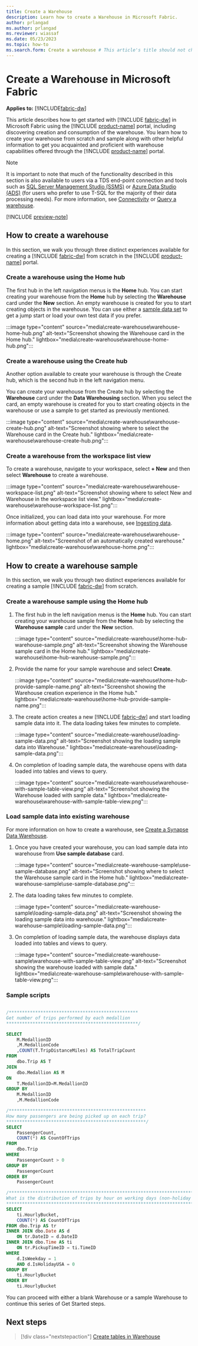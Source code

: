 ```yaml
---
title: Create a Warehouse
description: Learn how to create a Warehouse in Microsoft Fabric.
author: prlangad
ms.author: prlangad
ms.reviewer: wiassaf
ms.date: 05/23/2023
ms.topic: how-to
ms.search.form: Create a warehouse # This article's title should not change. If so, contact engineering.
---
```

# Create a Warehouse in Microsoft Fabric

**Applies to:** [!INCLUDE[fabric-dw](includes/applies-to-version/fabric-dw.md)]

This article describes how to get started with [!INCLUDE [fabric-dw](includes/fabric-dw.md)] in Microsoft Fabric using the [!INCLUDE [product-name](../includes/product-name.md)] portal, including discovering creation and consumption of the warehouse. You learn how to create your warehouse from scratch and sample along with other helpful information to get you acquainted and proficient with warehouse capabilities offered through the [!INCLUDE [product-name](../includes/product-name.md)] portal.

> [!NOTE]
> It is important to note that much of the functionality described in this section is also available to users via a TDS end-point connection and tools such as [SQL Server Management Studio (SSMS)](https://aka.ms/ssms) or [Azure Data Studio (ADS)](https://aka.ms/azuredatastudio) (for users who prefer to use T-SQL for the majority of their data processing needs). For more information, see [Connectivity](../placeholder.md) or [Query a warehouse](query-warehouse.md).

[!INCLUDE [preview-note](../includes/preview-note.md)]

## How to create a warehouse

In this section, we walk you through three distinct experiences available for creating a [!INCLUDE [fabric-dw](includes/fabric-dw.md)] from scratch in the [!INCLUDE [product-name](../includes/product-name.md)] portal.

### Create a warehouse using the Home hub

The first hub in the left navigation menus is the **Home** hub. You can start creating your warehouse from the **Home** hub by selecting the **Warehouse** card under the **New** section. An empty warehouse is created for you to start creating objects in the warehouse. You can use either a [sample data set](/azure/open-datasets/dataset-catalog) to get a jump start or load your own test data if you prefer.

:::image type="content" source="media\create-warehouse\warehouse-home-hub.png" alt-text="Screenshot showing the Warehouse card in the Home hub." lightbox="media\create-warehouse\warehouse-home-hub.png":::

### Create a warehouse using the Create hub

Another option available to create your warehouse is through the Create hub, which is the second hub in the left navigation menu.

You can create your warehouse from the Create hub by selecting the **Warehouse** card under the **Data Warehousing** section. When you select the card, an empty warehouse is created for you to start creating objects in the warehouse or use a sample to get started as previously mentioned.

:::image type="content" source="media\create-warehouse\warehouse-create-hub.png" alt-text="Screenshot showing where to select the Warehouse card in the Create hub." lightbox="media\create-warehouse\warehouse-create-hub.png":::

### Create a warehouse from the workspace list view

To create a warehouse, navigate to your workspace, select **+ New** and then select **Warehouse** to create a warehouse.

:::image type="content" source="media\create-warehouse\warehouse-workspace-list.png" alt-text="Screenshot showing where to select New and Warehouse in the workspace list view." lightbox="media\create-warehouse\warehouse-workspace-list.png":::

Once initialized, you can load data into your warehouse. For more information about getting data into a warehouse, see [Ingesting data](ingest-data.md).

:::image type="content" source="media\create-warehouse\warehouse-home.png" alt-text="Screenshot of an automatically created warehouse." lightbox="media\create-warehouse\warehouse-home.png":::

## How to create a warehouse sample

In this section, we walk you through two distinct experiences available for creating a sample [!INCLUDE [fabric-dw](includes/fabric-dw.md)] from scratch.

### Create a warehouse sample using the Home hub

1. The first hub in the left navigation menus is the **Home** hub. You can start creating your warehouse sample from the **Home** hub by selecting the **Warehouse sample** card under the **New** section. 

   :::image type="content" source="media\create-warehouse\home-hub-warehouse-sample.png" alt-text="Screenshot showing the Warehouse sample card in the Home hub." lightbox="media\create-warehouse\home-hub-warehouse-sample.png":::

2. Provide the name for your sample warehouse and select **Create**. 

   :::image type="content" source="media\create-warehouse\home-hub-provide-sample-name.png" alt-text="Screenshot showing the Warehouse creation experience in the Home hub." lightbox="media\create-warehouse\home-hub-provide-sample-name.png":::

3. The create action creates a new [!INCLUDE [fabric-dw](includes/fabric-dw.md)] and start loading sample data into it. The data loading takes few minutes to complete.

   :::image type="content" source="media\create-warehouse\loading-sample-data.png" alt-text="Screenshot showing the loading sample data into Warehouse." lightbox="media\create-warehouse\loading-sample-data.png":::

4. On completion of loading sample data, the warehouse opens with data loaded into tables and views to query.

   :::image type="content" source="media\create-warehouse\warehouse-with-sample-table-view.png" alt-text="Screenshot showing the Warehouse loaded with sample data." lightbox="media\create-warehouse\warehouse-with-sample-table-view.png":::

### Load sample data into existing warehouse

For more information on how to create a warehouse, see [Create a Synapse Data Warehouse](create-warehouse.md).

1. Once you have created your warehouse, you can load sample data into warehouse from **Use sample database** card. 

   :::image type="content" source="media\create-warehouse-sample\use-sample-database.png" alt-text="Screenshot showing where to select the Warehouse sample card in the Home hub." lightbox="media\create-warehouse-sample\use-sample-database.png":::

2. The data loading takes few minutes to complete.

   :::image type="content" source="media\create-warehouse-sample\loading-sample-data.png" alt-text="Screenshot showing the loading sample data into warehouse." lightbox="media\create-warehouse-sample\loading-sample-data.png":::

3. On completion of loading sample data, the warehouse displays data loaded into tables and views to query.

   :::image type="content" source="media\create-warehouse-sample\warehouse-with-sample-table-view.png" alt-text="Screenshot showing the warehouse loaded with sample data." lightbox="media\create-warehouse-sample\warehouse-with-sample-table-view.png":::

### Sample scripts

```sql

/*************************************************
Get number of trips performed by each medallion
**************************************************/

SELECT 
    M.MedallionID
    ,M.MedallionCode
    ,COUNT(T.TripDistanceMiles) AS TotalTripCount
FROM   
    dbo.Trip AS T
JOIN   
    dbo.Medallion AS M
ON 
    T.MedallionID=M.MedallionID
GROUP BY 
    M.MedallionID
    ,M.MedallionCode

/****************************************************
How many passengers are being picked up on each trip?
*****************************************************/
SELECT
    PassengerCount,
    COUNT(*) AS CountOfTrips
FROM 
    dbo.Trip
WHERE 
    PassengerCount > 0
GROUP BY 
    PassengerCount
ORDER BY 
    PassengerCount

/*********************************************************************************
What is the distribution of trips by hour on working days (non-holiday weekdays)?
*********************************************************************************/
SELECT
    ti.HourlyBucket,
    COUNT(*) AS CountOfTrips
FROM dbo.Trip AS tr
INNER JOIN dbo.Date AS d
    ON tr.DateID = d.DateID
INNER JOIN dbo.Time AS ti
    ON tr.PickupTimeID = ti.TimeID
WHERE
    d.IsWeekday = 1
    AND d.IsHolidayUSA = 0
GROUP BY
    ti.HourlyBucket
ORDER BY
    ti.HourlyBucket
```

You can proceed with either a blank Warehouse or a sample Warehouse to continue this series of Get Started steps.

## Next steps

> [!div class="nextstepaction"]
> [Create tables in Warehouse](create-table.md)
